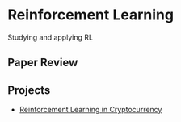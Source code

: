 # Reinforcement Learning
Studying and applying RL

## Paper Review

## Projects

- [Reinforcement Learning in Cryptocurrency](https://github.com/ICHBINLUCASKIM/ReinforcementLearning/tree/main/Trading_with_RL_forALL)
